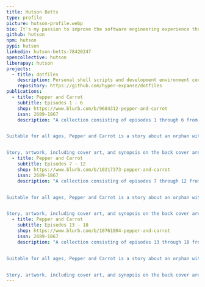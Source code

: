 ```yaml
---
title: Hutson Betts
type: profile
picture: hutson-profile.webp
bio: It's my passion to improve the software engineering experience through advocacy, guidance, and the development of automation tooling.
github: hutson
npm: hutson
pypi: hutson
linkedin: hutson-betts-78420247
opencollective: hutson
liberapay: hutson
projects:
  - title: dotfiles
    description: Personal shell scripts and development environment configuration files.
    repository: https://github.com/hyper-expanse/dotfiles
publications:
  - title: Pepper and Carrot
    subtitle: Episodes 1 - 6
    shop: https://www.blurb.com/b/9684312-pepper-and-carrot
    issn: 2689-1867
    description: "A collection consisting of episodes 1 through 6 from the amazing Pepper and Carrot webcomic, assembled here in a comic book style format.


Suitable for all ages, Pepper and Carrot is a story about an orphan witch and her cat living in the magical world of Hereva, a world full of potions, adventure, and strange creatures.


Story, artwork, including cover art, and synopsis on the back cover are all generously provided to the public by the Pepper and Carrot author, David Revoy, under the Creative Commons Attribution 4.0 license."
  - title: Pepper and Carrot
    subtitle: Episodes 7 - 12
    shop: https://www.blurb.com/b/10217373-pepper-and-carrot
    issn: 2689-1867
    description: "A collection consisting of episodes 7 through 12 from the amazing Pepper and Carrot webcomic, assembled here in a comic book style format.


Suitable for all ages, Pepper and Carrot is a story about an orphan witch and her cat living in the magical world of Hereva, a world full of potions, adventure, and strange creatures.


Story, artwork, including cover art, and synopsis on the back cover are all generously provided to the public by the Pepper and Carrot author, David Revoy, under the Creative Commons Attribution 4.0 license."
  - title: Pepper and Carrot
    subtitle: Episodes 13 - 18
    shop: https://www.blurb.com/b/10761004-pepper-and-carrot
    issn: 2689-1867
    description: "A collection consisting of episodes 13 through 18 from the amazing Pepper and Carrot webcomic, assembled here in a comic book style format.


Suitable for all ages, Pepper and Carrot is a story about an orphan witch and her cat living in the magical world of Hereva, a world full of potions, adventure, and strange creatures.


Story, artwork, including cover art, and synopsis on the back cover are all generously provided to the public by the Pepper and Carrot author, David Revoy, under the Creative Commons Attribution 4.0 license."
---
```

